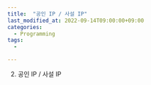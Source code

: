 ```yaml
---
title:  "공인 IP / 사설 IP"
last_modified_at: 2022-09-14T09:00:00+09:00
categories:
  - Programming
tags: 
  - 

---
```


2. 공인 IP / 사설 IP



